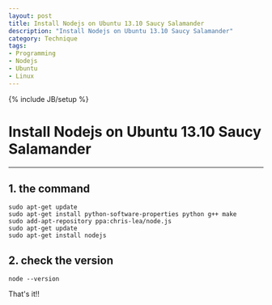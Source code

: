 ```yaml
--- 
layout: post
title: Install Nodejs on Ubuntu 13.10 Saucy Salamander
description: "Install Nodejs on Ubuntu 13.10 Saucy Salamander"
category: Technique
tags: 
- Programming
- Nodejs
- Ubuntu
- Linux
---
```


{% include JB/setup %}


# Install Nodejs on Ubuntu 13.10 Saucy Salamander

----------------

## 1. the command

	sudo apt-get update 	 
    sudo apt-get install python-software-properties python g++ make
	sudo add-apt-repository ppa:chris-lea/node.js
 	sudo apt-get update
	sudo apt-get install nodejs 

## 2. check the version

	node --version

That's it!!


